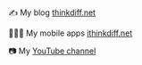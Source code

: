 ✍️ My blog [thinkdiff.net](https://thinkdiff.net/)

👨🏼‍💻 My mobile apps [ithinkdiff.net](https://ithinkdiff.net)

📷 My [YouTube channel](https://www.youtube.com/channel/UCtHlgyUw0wLE5Ous9swfFlg)
